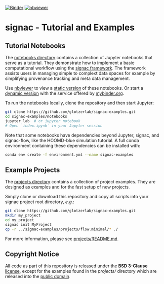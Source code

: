 [![Binder](https://mybinder.org/badge_logo.svg)](https://mybinder.org/v2/gh/glotzerlab/signac-examples/master?filepath=notebooks%2F)
[![nbviewer](https://img.shields.io/badge/render-nbviewer-orange)](http://nbviewer.jupyter.org/github/glotzerlab/signac-examples/blob/master/notebooks/index.ipynb)

# signac - Tutorial and Examples

## Tutorial Notebooks

The [notebooks directory](notebooks/) contains a collection of Jupyter notebooks that serve as a tutorial.
They demonstrate how to implement a basic computational workflow using the [signac framework](https://signac.io).
The framework assists users in managing simple to complext data spaces for example by simplifying provenance tracking and meta data management.

Use [nbviewer](http://nbviewer.jupyter.org) to view a [static version](http://nbviewer.jupyter.org/github/glotzerlab/signac-examples/blob/master/notebooks/index.ipynb) of these notebooks.
Or start a [dynamic version](https://mybinder.org/v2/gh/glotzerlab/signac-examples/master?filepath=notebooks%2Findex.ipynb) with the service offered by [mybinder.org](https://mybinder.org/).

To run the notebooks locally, clone the repository and then start Jupyter:

```bash
git clone https://github.com/glotzerlab/signac-examples.git
cd signac-examples/notebooks
jupyter lab  # or jupyter notebook
# Open `index.ipynb` in your Jupyter session
```

Note that some notebooks have dependencies beyond Jupyter, signac, and signac-flow, like the HOOMD-blue simulation tutorial. A full conda environment containing these dependencies can be installed with:

```bash
conda env create -f environment.yml --name signac-examples
```

## Example Projects

The [projects directory](projects/) contains a collection of project examples.
They are designed as examples and for the fast setup of new projects.

Simply clone or download this repository and copy all scripts into your signac project root directory, *e.g.*:

```bash
git clone https://github.com/glotzerlab/signac-examples.git
mkdir my_project
cd my_project
signac init MyProject
cp -r ../signac-examples/projects/flow.minimal/* ./
```

For more information, please see [projects/README.md](projects/README.md).

## Copyright Notice

All code as part of this repository is released under the **BSD 3-Clause** [license](LICENSE.txt), except for the examples found in the *projects/* directory which are released into the [public domain](projects/LICENSE.txt).
